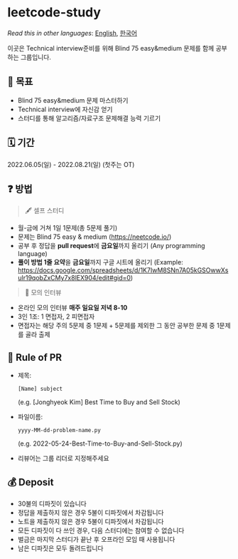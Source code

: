 
# leetcode-study

*Read this in other languages*: [English](README.md), [한국어](README_ko.md) 

이곳은 Technical interview준비를 위해 Blind 75 easy&medium 문제를 함께 공부하는 그룹입니다. 

## 📝 목표

- Blind 75 easy&medium 문제 마스터하기
- Technical interview에 자신감 얻기
- 스터디를 통해 알고리즘/자료구조 문제해결 능력 기르기

## 🗓 기간
2022.06.05(일) - 2022.08.21(일) (첫주는 OT)

## ❓ 방법 
> 🖋 셀프 스터디
- 월-금에 거쳐 1일 1문제(총 5문제 풀기)
- 문제는 Blind 75 easy & medium (https://neetcode.io/)
- 공부 후 정답을 **pull request**에 **금요일**까지 올리기 (Any programming language)
- **풀이 방법 1줄 요약**을  **금요일**까지 구글 시트에 올리기 (Example: https://docs.google.com/spreadsheets/d/1K7IwM8SNn7A05kGSOwwXsulr19qobZxCMy7x8lEX904/edit#gid=0)

> 🔖 모의 인터뷰
- 온라인 모의 인터뷰 **매주 일요일 저녁 8-10**
- 3인 1조: 1 면접자, 2 피면접자 
- 면접자는 해당 주의 5문제 중 1문제 + 5문제를 제외한 그 동안 공부한 문제 중 1문제를 골라 출제

## 💾 Rule of PR 
- 제목: 
  ~~~
  [Name] subject
  ~~~
  (e.g. [Jonghyeok Kim] Best Time to Buy and Sell Stock)

- 파일이름: 
  ~~~
  yyyy-MM-dd-problem-name.py
  ~~~
  (e.g. 2022-05-24-Best-Time-to-Buy-and-Sell-Stock.py)

- 리뷰어는 그룹 리더로 지정해주세요

## 💰 Deposit 
- 30불의 디파짓이 있습니다
- 정답을 제출하지 않은 경우 5불이 디파짓에서 차감됩니다
- 노트을 제출하지 않은 경우 5불이 디파짓에서 차감됩니다
- 모든 디파짓이 다 쓰인 경우, 다음 스터디에는 참여할 수 없습니다
- 벌금은 마지막 스터디가 끝난 후 오프라인 모임 때 사용됩니다
- 남은 디파짓은 모두 돌려드립니다
